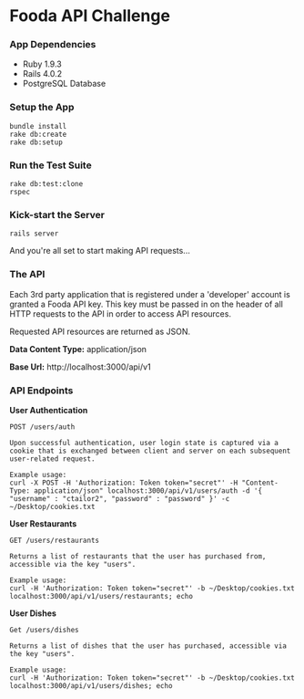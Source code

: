 # Fooda API Challenge

### App Dependencies
* Ruby 1.9.3
* Rails 4.0.2
* PostgreSQL Database

### Setup the App
````
bundle install
rake db:create
rake db:setup
````

### Run the Test Suite
````
rake db:test:clone
rspec
````

### Kick-start the Server
````
rails server
````

And you're all set to start making API requests...

### The API
Each 3rd party application that is registered under a 'developer' account is granted a Fooda API key. This key must be passed in on the header of all HTTP requests to the API in order to access API resources.

Requested API resources are returned as JSON.

**Data Content Type:** application/json

**Base Url:** http://localhost:3000/api/v1

### API Endpoints
**User Authentication**
````
POST /users/auth

Upon successful authentication, user login state is captured via a cookie that is exchanged between client and server on each subsequent user-related request.

Example usage:
curl -X POST -H 'Authorization: Token token="secret"' -H "Content-Type: application/json" localhost:3000/api/v1/users/auth -d '{ "username" : "ctailor2", "password" : "password" }' -c ~/Desktop/cookies.txt
````

**User Restaurants**
````
GET /users/restaurants

Returns a list of restaurants that the user has purchased from, accessible via the key "users".

Example usage:
curl -H 'Authorization: Token token="secret"' -b ~/Desktop/cookies.txt localhost:3000/api/v1/users/restaurants; echo
````

**User Dishes**
````
Get /users/dishes

Returns a list of dishes that the user has purchased, accessible via the key "users".

Example usage:
curl -H 'Authorization: Token token="secret"' -b ~/Desktop/cookies.txt localhost:3000/api/v1/users/dishes; echo
````
